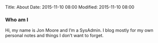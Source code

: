Title: About
Date: 2015-11-10 08:00
Modified: 2015-11-10 08:00

### Who am I
Hi, my name is Jon Moore and I’m a SysAdmin. I blog mostly for my own personal notes and things I don’t want to forget.
